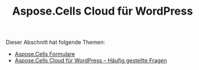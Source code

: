 ﻿---
title: Aspose.Cells Cloud für WordPress
second_title: Aspose.Cells Cloud Documen
type: docs
url: /de/aspose-cells-cloud-for-wordpress/
description: Aspose.Cells Cloud unterstützt Excel zum Erstellen, Konvertieren, Zusammenführen, Aufteilen, Schützen, inneren Objektvorgang usw
weight: 10
---
Dieser Abschnitt hat folgende Themen:

- [Aspose.Cells Formulare](/cells/de/aspose-cells-forms/)
- [Aspose.Cells Cloud für WordPress – Häufig gestellte Fragen](/cells/de/aspose-cells-cloud-for-wordpress-faqs/)
